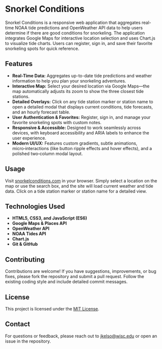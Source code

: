 # Snorkel Conditions

Snorkel Conditions is a responsive web application that aggregates real-time NOAA tide predictions and OpenWeather API data to help users determine if there are good conditions for snorkeling. The application integrates Google Maps for interactive location selection and uses Chart.js to visualize tide charts. Users can register, sign in, and save their favorite snorkeling spots for quick reference.

## Features

- **Real-Time Data:** Aggregates up-to-date tide predictions and weather information to help you plan your snorkeling adventures.
- **Interactive Map:** Select your desired location via Google Maps—the map automatically adjusts its zoom to show the three closest tide stations.
- **Detailed Overlays:** Click on any tide station marker or station name to open a detailed modal that displays current conditions, tide forecasts, and an hourly forecast table.
- **User Authentication & Favorites:** Register, sign in, and manage your favorite snorkeling spots with custom notes.
- **Responsive & Accessible:** Designed to work seamlessly across devices, with keyboard accessibility and ARIA labels to enhance the user experience.
- **Modern UI/UX:** Features custom gradients, subtle animations, micro‑interactions (like button ripple effects and hover effects), and a polished two‑column modal layout.

## Usage

Visit [snorkelconditions.com](https://snorkelconditions.com) in your browser. Simply select a location on the map or use the search box, and the site will load current weather and tide data. Click on a tide station marker or station name for a detailed view.

## Technologies Used

- **HTML5, CSS3, and JavaScript (ES6)**
- **Google Maps & Places API**
- **OpenWeather API**
- **NOAA Tides API**
- **Chart.js**
- **Git & GitHub**

## Contributing

Contributions are welcome! If you have suggestions, improvements, or bug fixes, please fork the repository and submit a pull request. Follow the existing coding style and include detailed commit messages.

## License

This project is licensed under the [MIT License](LICENSE).

## Contact

For questions or feedback, please reach out to jkelso@wisc.edu or open an issue in the repository.
